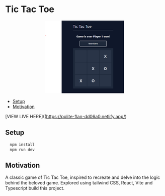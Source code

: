 # Tic Tac Toe

[<p align="center"><img src="https://github.com/moj124/tic-tac-toe/blob/main/public/tictactoe.png" width="50%"/><p>](https://polite-flan-dd06a0.netlify.app/)
    
- [Setup](#setup)
- [Motivation](#motivation)

 [VIEW LIVE HERE]((https://polite-flan-dd06a0.netlify.app/) 
## Setup
```
  npm install
  npm run dev
```

## Motivation
  A classic game of Tic Tac Toe, inspired to recreate and delve into the logic behind the beloved game. Explored using tailwind CSS, React, Vite and Typescript build this project.
